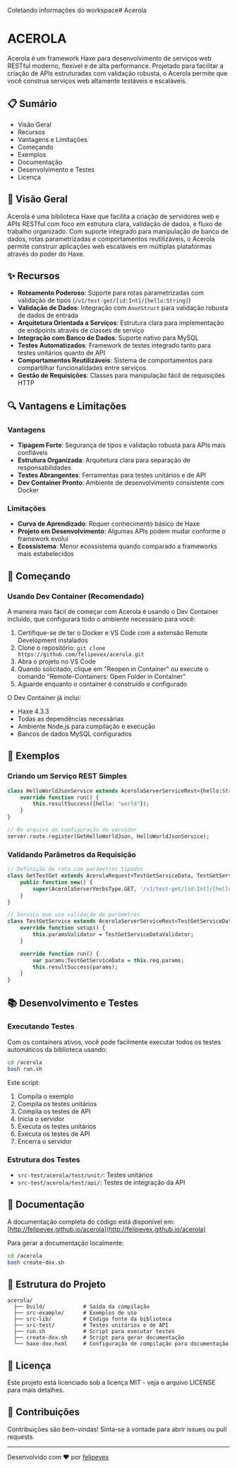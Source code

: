 Coletando informações do workspace# Acerola

# ACEROLA

Acerola é um framework Haxe para desenvolvimento de serviços web RESTful moderno, flexível e de alta performance. Projetado para facilitar a criação de APIs estruturadas com validação robusta, o Acerola permite que você construa serviços web altamente testáveis e escaláveis.

## 📋 Sumário

- Visão Geral
- Recursos
- Vantagens e Limitações
- Começando
- Exemplos
- Documentação
- Desenvolvimento e Testes
- Licença

## 🚀 Visão Geral

Acerola é uma biblioteca Haxe que facilita a criação de servidores web e APIs RESTful com foco em estrutura clara, validação de dados, e fluxo de trabalho organizado. Com suporte integrado para manipulação de banco de dados, rotas parametrizadas e comportamentos reutilizáveis, o Acerola permite construir aplicações web escaláveis em múltiplas plataformas através do poder do Haxe.

## ✨ Recursos

- **Roteamento Poderoso**: Suporte para rotas parametrizadas com validação de tipos (`/v1/test-get/[id:Int]/[hello:String]`)
- **Validação de Dados**: Integração com `AnonStruct` para validação robusta de dados de entrada
- **Arquitetura Orientada a Serviços**: Estrutura clara para implementação de endpoints através de classes de serviço
- **Integração com Banco de Dados**: Suporte nativo para MySQL
- **Testes Automatizados**: Framework de testes integrado tanto para testes unitários quanto de API
- **Comportamentos Reutilizáveis**: Sistema de comportamentos para compartilhar funcionalidades entre serviços
- **Gestão de Requisições**: Classes para manipulação fácil de requisições HTTP

## 🔍 Vantagens e Limitações

### Vantagens

- **Tipagem Forte**: Segurança de tipos e validação robusta para APIs mais confiáveis
- **Estrutura Organizada**: Arquitetura clara para separação de responsabilidades
- **Testes Abrangentes**: Ferramentas para testes unitários e de API
- **Dev Container Pronto**: Ambiente de desenvolvimento consistente com Docker

### Limitações

- **Curva de Aprendizado**: Requer conhecimento básico de Haxe
- **Projeto em Desenvolvimento**: Algumas APIs podem mudar conforme o framework evolui
- **Ecossistema**: Menor ecossistema quando comparado a frameworks mais estabelecidos

## 🏁 Começando

### Usando Dev Container (Recomendado)

A maneira mais fácil de começar com Acerola é usando o Dev Container incluído, que configurará todo o ambiente necessário para você:

1. Certifique-se de ter o Docker e VS Code com a extensão Remote Development instalados
2. Clone o repositório: `git clone https://github.com/felipevex/acerola.git`
3. Abra o projeto no VS Code
4. Quando solicitado, clique em "Reopen in Container" ou execute o comando "Remote-Containers: Open Folder in Container" 
5. Aguarde enquanto o container é construído e configurado

O Dev Container já inclui:
- Haxe 4.3.3
- Todas as dependências necessárias
- Ambiente Node.js para compilação e execução
- Bancos de dados MySQL configurados

## 📝 Exemplos

### Criando um Serviço REST Simples

```haxe
class HelloWorldJsonService extends AcerolaServerServiceRest<{hello:String}> {
    override function run() {
        this.resultSuccess({hello: "world"});
    }
}

// No arquivo de configuração do servidor
server.route.register(GetHelloWorldJson, HelloWorldJsonService);
```

### Validando Parâmetros da Requisição

```haxe
// Definição de rota com parâmetros tipados
class GetTestGet extends AcerolaRequest<TestGetServiceData, TestGetServiceData, Nothing> {
    public function new() {
        super(AcerolaServerVerbsType.GET, '/v1/test-get/[id:Int]/[hello:String]');
    }
}

// Serviço que usa validação de parâmetros
class TestGetService extends AcerolaServerServiceRest<TestGetServiceData> {
    override function setup() {
        this.paramsValidator = TestGetServiceDataValidator;
    }

    override function run() {
        var params:TestGetServiceData = this.req.params;        
        this.resultSuccess(params);
    }
}
```

## 📚 Desenvolvimento e Testes

### Executando Testes

Com os containers ativos, você pode facilmente executar todos os testes automáticos da biblioteca usando:

```bash
cd /acerola
bash run.sh
```

Este script:
1. Compila o exemplo
2. Compila os testes unitários
3. Compila os testes de API
4. Inicia o servidor
5. Executa os testes unitários
6. Executa os testes de API
7. Encerra o servidor

### Estrutura dos Testes

- `src-test/acerola/test/unit/`: Testes unitários
- `src-test/acerola/test/api/`: Testes de integração da API

## 📖 Documentação

A documentação completa do código está disponível em: [http://felipevex.github.io/acerola](http://felipevex.github.io/acerola)

Para gerar a documentação localmente:

```bash
cd /acerola
bash create-dox.sh
```

## 🧰 Estrutura do Projeto

```
acerola/
  ├── build/            # Saída da compilação
  ├── src-example/      # Exemplos de uso
  ├── src-lib/          # Código fonte da biblioteca
  ├── src-test/         # Testes unitários e de API
  ├── run.sh            # Script para executar testes
  ├── create-dox.sh     # Script para gerar documentação
  └── haxe-dox.hxml     # Configuração de compilação para documentação
```

## 📄 Licença

Este projeto está licenciado sob a licença MIT - veja o arquivo LICENSE para mais detalhes.

## 🤝 Contribuições

Contribuições são bem-vindas! Sinta-se à vontade para abrir issues ou pull requests.

---

Desenvolvido com ❤️ por [felipevex](https://github.com/felipevex)